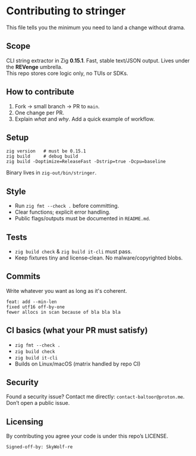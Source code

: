 # Contributing to stringer

This file tells you the minimum you need to land a change without drama.

## Scope

CLI string extractor in Zig **0.15.1**. Fast, stable text/JSON output. Lives under the **REVenge** umbrella.  
This repo stores core logic only, no TUIs or SDKs.  

## How to contribute

1. Fork → small branch → PR to `main`.
2. One change per PR.
3. Explain *what* and *why*. Add a quick example of workflow.

## Setup

```
zig version   # must be 0.15.1
zig build     # debug build
zig build -Doptimize=ReleaseFast -Dstrip=true -Dcpu=baseline 
```

Binary lives in `zig-out/bin/stringer`.

## Style

* Run `zig fmt --check .` before committing.
* Clear functions; explicit error handling.
* Public flags/outputs must be documented in `README.md`.

## Tests

* `zig build check` & `zig build it-cli` must pass.
* Keep fixtures tiny and license‑clean. No malware/copyrighted blobs.

## Commits

Write whatever you want as long as it's coherent.

```
feat: add --min-len
fixed utf16 off-by-one
fewer allocs in scan because of bla bla bla
```

## CI basics (what your PR must satisfy)

* `zig fmt --check .`
* `zig build check`
* `zig build it-cli`
* Builds on Linux/macOS (matrix handled by repo CI)

## Security

Found a security issue? Contact me directly: `contact-baltoor@proton.me`. Don’t open a public issue.

## Licensing

By contributing you agree your code is under this repo’s LICENSE.

```
Signed-off-by: SkyWolf-re
```
